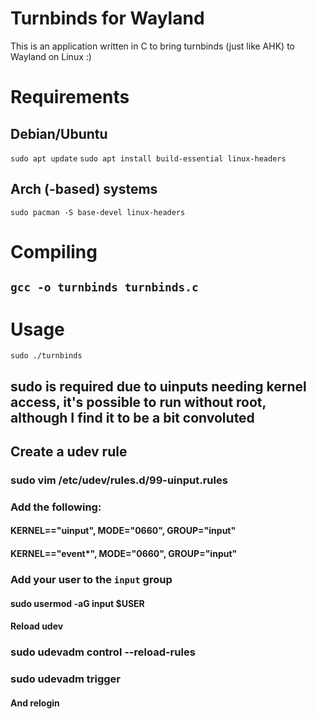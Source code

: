 # Turnbinds for Wayland
This is an application written in C to bring turnbinds (just like AHK) to Wayland on Linux :)

# Requirements
## Debian/Ubuntu
``sudo apt update``
``sudo apt install build-essential linux-headers``

## Arch (-based) systems
``sudo pacman -S base-devel linux-headers``

# Compiling
## ``gcc -o turnbinds turnbinds.c``

# Usage
``sudo ./turnbinds``
## sudo is required due to uinputs needing kernel access, it's possible to run without root, although I find it to be a bit convoluted

## Create a udev rule
### sudo vim /etc/udev/rules.d/99-uinput.rules

### Add the following:
#### KERNEL=="uinput", MODE="0660", GROUP="input"
#### KERNEL=="event*", MODE="0660", GROUP="input"

### Add your user to the ``input`` group
#### sudo usermod -aG input $USER

#### Reload udev
### sudo udevadm control --reload-rules
### sudo udevadm trigger
#### And relogin
